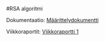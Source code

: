 #RSA algoritmi

Dokumentaatio:
[Määrittelydokumentti](./dokumentaatio/Määrittelydokumentti.md)

Viikkoraportit:
[Viikkoraportti 1](./dokumentaatio/Viikkoraportti1.md)
